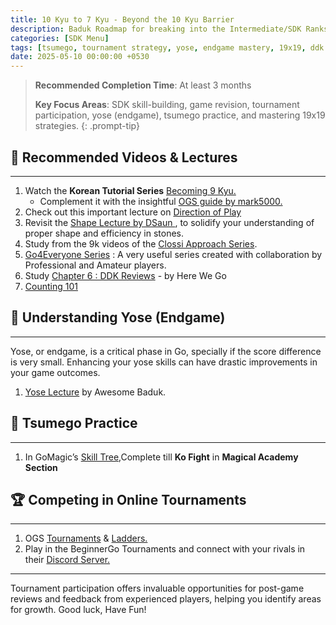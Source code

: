 ```yaml
---
title: 10 Kyu to 7 Kyu - Beyond the 10 Kyu Barrier
description: Baduk Roadmap for breaking into the Intermediate/SDK Ranks
categories: [SDK Menu]
tags: [tsumego, tournament strategy, yose, endgame mastery, 19x19, ddk revision]
date: 2025-05-10 00:00:00 +0530
---
```


> **Recommended Completion Time**: At least 3 months  
>
> **Key Focus Areas**: SDK skill-building, game revision, tournament participation, yose (endgame), tsumego practice, and mastering 19x19 strategies.
{: .prompt-tip}

## 🎥 Recommended Videos & Lectures

---

1. Watch the **Korean Tutorial Series** <a href="https://baduktube.soumyak4.in/collection/10" target="_blank">Becoming 9 Kyu.</a>
   - Complement it with the insightful <a href="https://forums.online-go.com/t/becoming-9-kyu-a-series-for-beginners/3809" target="_blank" rel="nofollow noopener noreferrer">OGS guide by mark5000.</a>
2. Check out this important lecture on <a href="https://youtu.be/kIvvapIgbZk" target="_blank" rel="nofollow noopener noreferrer">Direction of Play</a>
3. Revisit the <a href="https://youtube.com/playlist?list=PLaGWrLfG4UToLUZ-X77wYRSmTtZQyufS_&si=wzbvD38K0cLbIWcK" target="_blank" rel="nofollow noopener noreferrer">Shape Lecture by DSaun </a>, to solidify your understanding of proper shape and efficiency in stones.
4. Study from the 9k videos of the <a href="https://baduktube.soumyak4.in/collection/4" target="_blank">Clossi Approach Series</a>.
5. <a href="https://youtube.com/playlist?list=PLTuxcmwHQVgHuL8ge7IHupIdIwwza39Tg&si=RkE2nYxgWAp3Hqqu" target="_blank" rel="nofollow noopener noreferrer">Go4Everyone Series</a> : A very useful series created with collaboration by Professional and Amateur players.
6. Study <a href="https://youtube.com/playlist?list=PLsIslX1eRChKRBBnhZPiZn0gc3imJ-SQd&si=b0dM_Fx3q53c6WQ-" target="_blank" rel="nofollow noopener noreferrer">Chapter 6 : DDK Reviews</a> - by Here We Go
7. <a href="https://youtu.be/Il5BihULY4I?si=qYpIovwF59G1Rlen" target="_blank" rel="nofollow noopener noreferrer">Counting 101</a>

## 📑 Understanding Yose (Endgame)

---

Yose, or endgame, is a critical phase in Go, specially if the score difference is very small. Enhancing your yose skills can have drastic improvements in your game outcomes.
1. <a href="https://youtu.be/Cg73RgJRVlk" target="_blank" rel="nofollow noopener noreferrer">Yose Lecture</a> by Awesome Baduk.

## 🧩 Tsumego Practice

---

1. In GoMagic’s <a href="https://gomagic.org/go-problems/" target="_blank" rel="nofollow noopener noreferrer">Skill Tree</a>,Complete till **Ko Fight** in **Magical Academy Section**

## 🏆 Competing in Online Tournaments

---

1. OGS <a href="https://online-go.com/tournaments" target="_blank" rel="nofollow noopener noreferrer">Tournaments</a> & <a href="https://online-go.com/ladders" target="_blank" rel="nofollow noopener noreferrer">Ladders.</a>
2. Play in the BeginnerGo Tournaments and connect with your rivals in their <a href="https://discord.com/invite/ANwpMwCNkv" target="_blank" rel="nofollow noopener noreferrer">Discord Server.</a>

---

Tournament participation offers invaluable opportunities for post-game reviews and feedback from experienced players, helping you identify areas for growth. Good luck, Have Fun!

